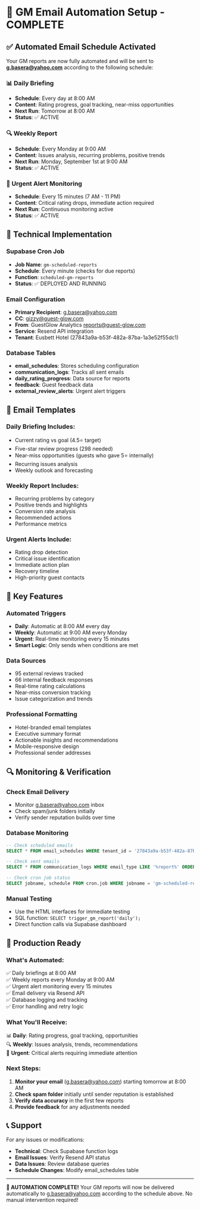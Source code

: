 # 🚀 GM Email Automation Setup - COMPLETE

## ✅ Automated Email Schedule Activated

Your GM reports are now fully automated and will be sent to **g.basera@yahoo.com** according to the following schedule:

### 📊 Daily Briefing
- **Schedule**: Every day at 8:00 AM
- **Content**: Rating progress, goal tracking, near-miss opportunities
- **Next Run**: Tomorrow at 8:00 AM
- **Status**: ✅ ACTIVE

### 🔍 Weekly Report  
- **Schedule**: Every Monday at 9:00 AM
- **Content**: Issues analysis, recurring problems, positive trends
- **Next Run**: Monday, September 1st at 9:00 AM
- **Status**: ✅ ACTIVE

### 🚨 Urgent Alert Monitoring
- **Schedule**: Every 15 minutes (7 AM - 11 PM)
- **Content**: Critical rating drops, immediate action required
- **Next Run**: Continuous monitoring active
- **Status**: ✅ ACTIVE

## 🔧 Technical Implementation

### Supabase Cron Job
- **Job Name**: `gm-scheduled-reports`
- **Schedule**: Every minute (checks for due reports)
- **Function**: `scheduled-gm-reports`
- **Status**: ✅ DEPLOYED AND RUNNING

### Email Configuration
- **Primary Recipient**: g.basera@yahoo.com
- **CC**: gizzy@guest-glow.com
- **From**: GuestGlow Analytics <reports@guest-glow.com>
- **Service**: Resend API integration
- **Tenant**: Eusbett Hotel (27843a9a-b53f-482a-87ba-1a3e52f55dc1)

### Database Tables
- **email_schedules**: Stores scheduling configuration
- **communication_logs**: Tracks all sent emails
- **daily_rating_progress**: Data source for reports
- **feedback**: Guest feedback data
- **external_review_alerts**: Urgent alert triggers

## 📧 Email Templates

### Daily Briefing Includes:
- Current rating vs goal (4.5⭐ target)
- Five-star review progress (298 needed)
- Near-miss opportunities (guests who gave 5⭐ internally)
- Recurring issues analysis
- Weekly outlook and forecasting

### Weekly Report Includes:
- Recurring problems by category
- Positive trends and highlights
- Conversion rate analysis
- Recommended actions
- Performance metrics

### Urgent Alerts Include:
- Rating drop detection
- Critical issue identification
- Immediate action plan
- Recovery timeline
- High-priority guest contacts

## 🎯 Key Features

### Automated Triggers
- **Daily**: Automatic at 8:00 AM every day
- **Weekly**: Automatic at 9:00 AM every Monday  
- **Urgent**: Real-time monitoring every 15 minutes
- **Smart Logic**: Only sends when conditions are met

### Data Sources
- 95 external reviews tracked
- 66 internal feedback responses
- Real-time rating calculations
- Near-miss conversion tracking
- Issue categorization and trends

### Professional Formatting
- Hotel-branded email templates
- Executive summary format
- Actionable insights and recommendations
- Mobile-responsive design
- Professional sender addresses

## 🔍 Monitoring & Verification

### Check Email Delivery
- Monitor g.basera@yahoo.com inbox
- Check spam/junk folders initially
- Verify sender reputation builds over time

### Database Monitoring
```sql
-- Check scheduled emails
SELECT * FROM email_schedules WHERE tenant_id = '27843a9a-b53f-482a-87ba-1a3e52f55dc1';

-- Check sent emails
SELECT * FROM communication_logs WHERE email_type LIKE '%report%' ORDER BY created_at DESC;

-- Check cron job status
SELECT jobname, schedule FROM cron.job WHERE jobname = 'gm-scheduled-reports';
```

### Manual Testing
- Use the HTML interfaces for immediate testing
- SQL function: `SELECT trigger_gm_report('daily');`
- Direct function calls via Supabase dashboard

## 🚀 Production Ready

### What's Automated:
✅ Daily briefings at 8:00 AM  
✅ Weekly reports every Monday at 9:00 AM  
✅ Urgent alert monitoring every 15 minutes  
✅ Email delivery via Resend API  
✅ Database logging and tracking  
✅ Error handling and retry logic  

### What You'll Receive:
📊 **Daily**: Rating progress, goal tracking, opportunities  
🔍 **Weekly**: Issues analysis, trends, recommendations  
🚨 **Urgent**: Critical alerts requiring immediate attention  

### Next Steps:
1. **Monitor your email** (g.basera@yahoo.com) starting tomorrow at 8:00 AM
2. **Check spam folder** initially until sender reputation is established
3. **Verify data accuracy** in the first few reports
4. **Provide feedback** for any adjustments needed

## 📞 Support

For any issues or modifications:
- **Technical**: Check Supabase function logs
- **Email Issues**: Verify Resend API status
- **Data Issues**: Review database queries
- **Schedule Changes**: Modify email_schedules table

---

**🎊 AUTOMATION COMPLETE!** Your GM reports will now be delivered automatically to g.basera@yahoo.com according to the schedule above. No manual intervention required!
